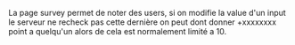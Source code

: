 La page survey permet de noter des users, si on modifie la value d'un input le serveur ne recheck pas cette dernière on peut dont donner +xxxxxxxx point a quelqu'un alors de cela est normalement limité a 10.
